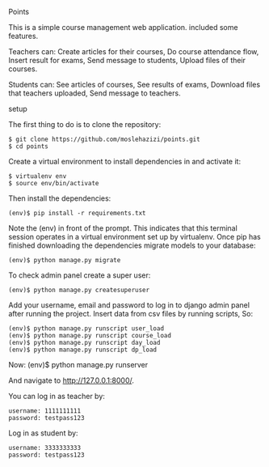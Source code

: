 Points

This is a simple course management web application. included some features.

Teachers can: Create articles for their courses, Do course attendance flow, Insert result for exams, Send message to students, Upload files of their courses.

Students can: See articles of courses, See results of exams, Download files that teachers uploaded, Send message to teachers.

setup

The first thing to do is to clone the repository:

	$ git clone https://github.com/moslehazizi/points.git
	$ cd points

Create a virtual environment to install dependencies in and activate it:

	$ virtualenv env
	$ source env/bin/activate

Then install the dependencies:

	(env)$ pip install -r requirements.txt
	
Note the (env) in front of the prompt. This indicates that this terminal session operates in a virtual environment set up by virtualenv.
Once pip has finished downloading the dependencies migrate models to your database:

 	(env)$ python manage.py migrate

To check admin panel create a super user:

	(env)$ python manage.py createsuperuser

Add your username, email and password to log in to django admin panel after running the project.
Insert data from csv files by running scripts, So:

	(env)$ python manage.py runscript user_load
 	(env)$ python manage.py runscript course_load
  	(env)$ python manage.py runscript day_load
   	(env)$ python manage.py runscript dp_load

Now:
	(env)$ python manage.py runserver

And navigate to http://127.0.0.1:8000/.

You can log in as teacher by:

 	username: 1111111111
  	password: testpass123
   
Log in as student by:

	username: 3333333333
 	password: testpass123




